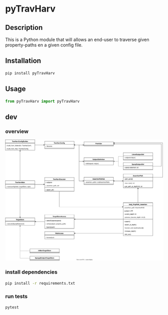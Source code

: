 # pyTravHarv

## Description

This is a Python module that will allows an end-user to traverse given property-paths en a given config file.

## Installation

```bash
pip install pyTravHarv
```

## Usage

```python
from pyTravHarv import pyTravHarv
```

## dev

### overview

![overview](./py-deref-linktraversal-harvest%20UML-deref%20classes.drawio.svg)

### install dependencies

```bash
pip install -r requirements.txt
```

### run tests

```bash
pytest
```
